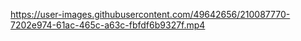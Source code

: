 

https://user-images.githubusercontent.com/49642656/210087770-7202e974-61ac-465c-a63c-fbfdf6b9327f.mp4

